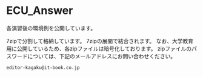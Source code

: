 # ECU_Answer

各演習後の環境例を公開しています。

7zipで分割して格納しています。
7zipの展開で結合されます。
なお、大学教育用に公開しているため、各zipファイルは暗号化しております。
zipファイルのパスワードについては、下記のメールアドレスにお問い合わせください。
```
editor-kagaku@it-book.co.jp
```
